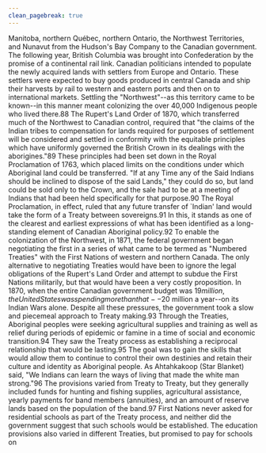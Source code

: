```yaml
---
clean_pagebreak: true
---
```


Manitoba, northern Québec, northern Ontario, the Northwest Territories, and Nunavut from the Hudson's Bay Company to the Canadian government. The following year, British Columbia was brought into Confederation by the promise of a continental rail link.
Canadian politicians intended to populate the newly acquired lands with settlers from Europe and Ontario. These settlers were expected to buy goods produced in central Canada and ship their harvests by rail to western and eastern ports and then on to international markets. Settling the "Northwest"--as this territory came to be known--in this manner meant colonizing the over 40,000 Indigenous people who lived there.88
The Rupert's Land Order of 1870, which transferred much of the Northwest to Canadian control, required that "the claims of the Indian tribes to compensation for lands required for purposes of settlement will be considered and settled in conformity with the equitable principles which have uniformly governed the British Crown in its dealings with the aborigines."89 These principles had been set down in the Royal Proclamation of 1763, which placed limits on the conditions under which Aboriginal land could be transferred. "If at any Time any of the Said Indians should be inclined to dispose of the said Lands," they could do so, but land could be sold only to the Crown, and the sale had to be at a meeting of Indians that had been held specifically for that purpose.90 The Royal Proclamation, in effect, ruled that any future transfer of `Indian' land would take the form of a Treaty between sovereigns.91 In this, it stands as one of the clearest and earliest expressions of what has been identified as a long-standing element of Canadian Aboriginal policy.92
To enable the colonization of the Northwest, in 1871, the federal government began negotiating the first in a series of what came to be termed as "Numbered Treaties" with the First Nations of western and northern Canada. The only alternative to negotiating Treaties would have been to ignore the legal obligations of the Rupert's Land Order and attempt to subdue the First Nations militarily, but that would have been a very costly proposition. In 1870, when the entire Canadian government budget was $19 million, the United States was spending more than that--$20 million a year--on its Indian Wars alone. Despite all these pressures, the government took a slow and piecemeal approach to Treaty making.93
Through the Treaties, Aboriginal peoples were seeking agricultural supplies and training as well as relief during periods of epidemic or famine in a time of social and economic transition.94 They saw the Treaty process as establishing a reciprocal relationship that would be lasting.95 The goal was to gain the skills that would allow them to continue to control their own destinies and retain their culture and identity as Aboriginal people. As Ahtahkakoop (Star Blanket) said, "We Indians can learn the ways of living that made the white man strong."96 The provisions varied from Treaty to Treaty, but they generally included funds for hunting and fishing supplies, agricultural assistance, yearly payments for band members (annuities), and an amount of reserve lands based on the population of the band.97 First Nations never asked for residential schools as part of the Treaty process, and neither did the government suggest that such schools would be established. The education provisions also varied in different Treaties, but promised to pay for schools on

